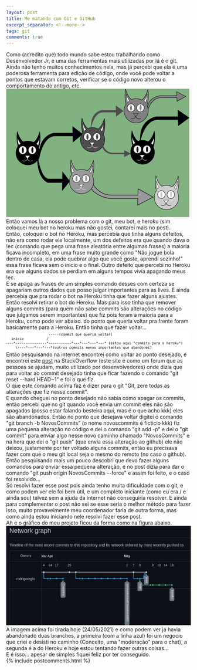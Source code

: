 ```yaml
---
layout: post
title: Me matando com Git e GitHub
excerpt_separator: <!--more-->
tags: git
comments: true
---
```

Como (acredito que) todo mundo sabe estou trabalhando como Desenvolvedor Jr, e uma das ferramentas mais utilizadas por lá é o git.<!--more--> Ainda não tenho muitos conhecimentos nela, mas já percebi que ela é uma poderosa ferramenta para edição de código, onde você pode voltar a pontos que estavam corretos, verificar se o código novo alterou o comportamento do antigo, etc.<br>
<img src="/assets/images/gitandhub.png" class="post_img" alt="GIT e GITHUB, assimilando com octocats kkkk"><br>
Então vamos lá a nosso problema com o git, meu bot, e heroku (sim coloquei meu bot no heroku mas não gostei, contarei mais no post).<br>
Então, coloquei o bot no Heroku, mas percebia que tinha alguns defeitos, não era como rodar ele localmente, um dos defeitos era que quando dava o !ec (comando que pega uma frase aleatória entre algumas frases) a maioria ficava incompleto, em uma frase muito grande como "Não jogue bola dentro de casa, ela pode quebrar algo que você goste, aprendi sozinho!" essa frase ficava sem o inicio e o final. Outro defeito que percebi no Heroku era que alguns dados se perdiam em alguns tempos vivia apagando meus !ec.<br>
E se apaga as frases de um simples comando desses com certeza se apagariam outros dados que posso julgar importantes para as lives. E ainda percebia que pra rodar o bot na Heroku tinha que fazer alguns ajustes. Então resolvi retirar o bot do Heroku. Mas para isso tinha que remover alguns commits (para quem não sabe commits são alterações no código que julgamos serem importantes) que fiz pois foram a maioria para a Heroku, como pode ver abaixo. do ponto que queria voltar pra frente foram basicamente para a Heroku. Então tinha que fazer voltar... <br>
<img src="/assets/images/resumo_git.png" alt="resumo no git" ><br>
Então pesquisando na internet encontrei como voltar ao ponto desejado, e encontrei este <a href="https://pt.stackoverflow.com/questions/21540/como-fa%C3%A7o-para-voltar-a-commit-anteriores-de-um-branch-remoto">post</a> na StackOverflow (este site é como um forum que as pessoas se ajudam, muito utilizado por desenvolvedores) onde dizia que para voltar ao commit desejado tinha que ficar fazendo o comando "git reset --hard HEAD~1" e foi o que fiz.<br>
O que este comando acima faz é dizer para o git "Git, zere todas as alterações que fiz nesse commit".<br>
E quando cheguei no ponto desejado não sabia como apagar os commits, então percebi que no git quando você envia um commit eles não são apagados (posso estar falando besteira aqui, mas é o que acho kkk) eles são abandonados. Então no ponto que desejava voltar digitei o comando "git branch -b NovosCommits" (o nome novoscommits é ficticio kkk) fiz uma pequena alteração no código e dei o comando "git add -p" e dei o "git commit" para enviar algo nesse novo caminho chamado "NovosCommits" e na hora que dei o "git push" (que envia essa alteração ao github) ele não deixou, justamente por ter voltado alguns commits, então eu precisava fazer com que o meu git local seja o mesmo do remoto (no caso o github).<br>
Então pesquisando mais um pouco descobri que devo fazer alguns comandos para enviar essa pequena alteração, e no post dizia para dar o comando "git push origin NovosCommits --force" e assim foi feito, e o caso foi resolvido...<br>
Só resolvi fazer esse post pois ainda tenho muita dificuldade com o git, e como podem ver ele foi bem útil, e um completo iniciante (como eu era / e ainda sou) talvez sem a ajuda da internet não conseguiria resolver. E ainda para complementar o post não sei se esse seria o melhor método para fazer isso, muito provavelmente meu coordenador faria de outra forma, mas como ainda estou iniciando nele resolvi fazer esse post.<br> Ah e o gráfico do meu projeto ficou da forma como na figura abaixo.<br>
<img src="/assets/images/repositorioBot.png" alt="Grafico repositório github"><br>
A imagem acima foi tirada hoje (24/05/2021) e como podem ver já havia abandonado duas branches, a primeira (com a linha azul) foi um negocio que criei e desisti no caminho (Conceito, uma "moderação" para o chat), a segunda é a do Heroku e hoje estou tentando fazer outras coisas...<br>
E é isso... apesar de simples fiquei feliz por ter conseguido.<br>
{% include postcomments.html %}